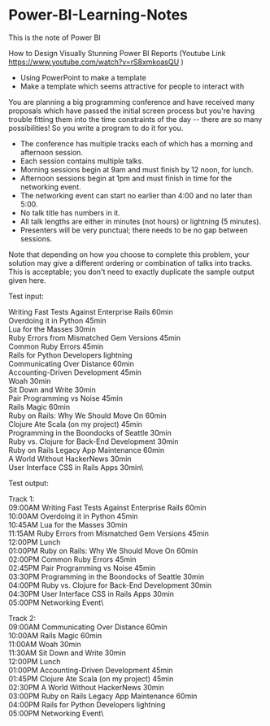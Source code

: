 # Power-BI-Learning-Notes


This is the note of Power BI


How to Design Visually Stunning Power BI Reports (Youtube Link https://www.youtube.com/watch?v=rS8xmkoasQU )  

- Using PowerPoint to make a template
- Make a template which seems attractive for people to interact with


You are planning a big programming conference and have received many proposals which have
passed the initial screen process but you're having trouble fitting them into the time constraints of the
day -- there are so many possibilities! So you write a program to do it for you.


- The conference has multiple tracks each of which has a morning and afternoon session.
- Each session contains multiple talks.
- Morning sessions begin at 9am and must finish by 12 noon, for lunch.
- Afternoon sessions begin at 1pm and must finish in time for the networking event.
- The networking event can start no earlier than 4:00 and no later than 5:00.
- No talk title has numbers in it.
- All talk lengths are either in minutes (not hours) or lightning (5 minutes).
- Presenters will be very punctual; there needs to be no gap between sessions.


Note that depending on how you choose to complete this problem, your solution may give a different
ordering or combination of talks into tracks. This is acceptable; you don't need to exactly duplicate
the sample output given here.

Test input:

Writing Fast Tests Against Enterprise Rails 60min\
Overdoing it in Python 45min\
Lua for the Masses 30min\
Ruby Errors from Mismatched Gem Versions 45min\
Common Ruby Errors 45min\
Rails for Python Developers lightning\
Communicating Over Distance 60min\
Accounting-Driven Development 45min\
Woah 30min\
Sit Down and Write 30min\
Pair Programming vs Noise 45min\
Rails Magic 60min\
Ruby on Rails: Why We Should Move On 60min\
Clojure Ate Scala (on my project) 45min\
Programming in the Boondocks of Seattle 30min\
Ruby vs. Clojure for Back-End Development 30min\
Ruby on Rails Legacy App Maintenance 60min\
A World Without HackerNews 30min\
User Interface CSS in Rails Apps 30min\


Test output:

Track 1:\
09:00AM Writing Fast Tests Against Enterprise Rails 60min\
10:00AM Overdoing it in Python 45min\
10:45AM Lua for the Masses 30min\
11:15AM Ruby Errors from Mismatched Gem Versions 45min\
12:00PM Lunch\
01:00PM Ruby on Rails: Why We Should Move On 60min\
02:00PM Common Ruby Errors 45min\
02:45PM Pair Programming vs Noise 45min\
03:30PM Programming in the Boondocks of Seattle 30min\
04:00PM Ruby vs. Clojure for Back-End Development 30min\
04:30PM User Interface CSS in Rails Apps 30min\
05:00PM Networking Event\

Track 2:\
09:00AM Communicating Over Distance 60min\
10:00AM Rails Magic 60min\
11:00AM Woah 30min\
11:30AM Sit Down and Write 30min\
12:00PM Lunch\
01:00PM Accounting-Driven Development 45min\
01:45PM Clojure Ate Scala (on my project) 45min\
02:30PM A World Without HackerNews 30min\
03:00PM Ruby on Rails Legacy App Maintenance 60min\
04:00PM Rails for Python Developers lightning\
05:00PM Networking Event\

